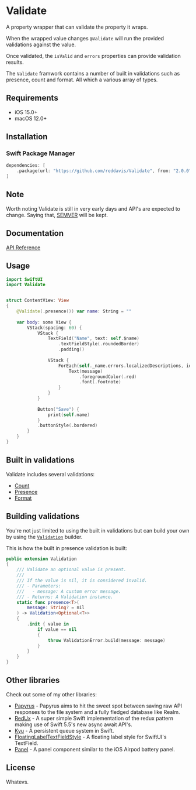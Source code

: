 # Validate

A property wrapper that can validate the property it wraps.

When the wrapped value changes `@Validate` will run the provided validations against the value.

Once validated, the `isValid` and `errors` properties can provide validation results.

The `Validate` framwork contains a number of built in validations such as presence, count and format. All which a various array of types.

## Requirements

- iOS 15.0+
- macOS 12.0+

## Installation

### Swift Package Manager

```swift
dependencies: [
    .package(url: "https://github.com/reddavis/Validate", from: "2.0.0")
]
```

## Note

Worth noting Validate is still in very early days and API's are expected to change. Saying that, [SEMVER](https://semver.org) will be kept.

## Documentation

[API Reference](https://swift-validate.netlify.app)

## Usage

```swift
import SwiftUI
import Validate


struct ContentView: View
{
    @Validate(.presence()) var name: String = ""
    
    var body: some View {
        VStack(spacing: 60) {
            VStack {
                TextField("Name", text: self.$name)
                    .textFieldStyle(.roundedBorder)
                    .padding()
                
                VStack {
                    ForEach(self._name.errors.localizedDescriptions, id: \.self) { message in
                        Text(message)
                            .foregroundColor(.red)
                            .font(.footnote)
                    }
                }
            }
            
            Button("Save") {
                print(self.name)
            }
            .buttonStyle(.bordered)
        }
    }
}
```

## Built in validations

Validate includes several validations:

- [Count](https://github.com/reddavis/Validate/blob/main/Validate/Source/Validations/Count.swift)
- [Presence](https://github.com/reddavis/Validate/blob/main/Validate/Source/Validations/Presence.swift)
- [Format](https://github.com/reddavis/Validate/blob/main/Validate/Source/Validations/Format.swift)

## Building validations

You're not just limited to using the built in validations but can build your own by using the [`Validation`](https://github.com/reddavis/Validate/blob/main/Validate/Source/Validation.swift) builder.

This is how the built in presence validation is built:

```swift
public extension Validation
{
    /// Validate an optional value is present.
    ///
    /// If the value is nil, it is considered invalid.
    /// - Parameters:
    ///   - message: A custom error message.
    /// - Returns: A Validation instance.
    static func presence<T>(
        message: String? = nil
    ) -> Validation<Optional<T>>
    {
        .init { value in
            if value == nil
            {
                throw ValidationError.build(message: message)
            }
        }
    }
}
```

## Other libraries

Check out some of my other libraries:

- [Papyrus](https://github.com/reddavis/Papyrus) - Papyrus aims to hit the sweet spot between saving raw API responses to the file system and a fully fledged database like Realm.
- [RedUx](https://github.com/reddavis/RedUx) - A super simple Swift implementation of the redux pattern making use of Swift 5.5's new async await API's.
- [Kyu](https://github.com/reddavis/Kyu) - A persistent queue system in Swift.
- [FloatingLabelTextFieldStyle](https://github.com/reddavis/FloatingLabelTextFieldStyle) - A floating label style for SwiftUI's TextField.
- [Panel](https://github.com/reddavis/Panel) - A panel component similar to the iOS Airpod battery panel.

## License

Whatevs.
